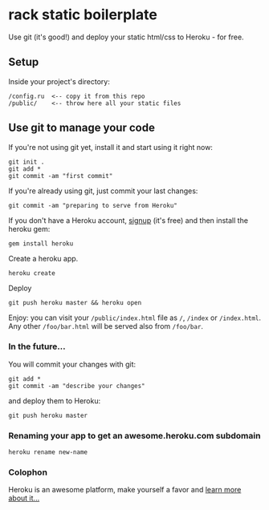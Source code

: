 # rack static boilerplate

Use git (it's good!) and deploy your static html/css to Heroku - for free.

## Setup

Inside your project's directory:

    /config.ru  <-- copy it from this repo
    /public/    <-- throw here all your static files

## Use git to manage your code

If you're not using git yet, install it and start using it right now:

    git init .
    git add *
    git commit -am "first commit"

If you're already using git, just commit your last changes:

    git commit -am "preparing to serve from Heroku"

If you don't have a Heroku account, [signup](http://www.heroku.com/signup) (it's free) and then install the heroku gem:

    gem install heroku

Create a heroku app.

    heroku create

Deploy

    git push heroku master && heroku open

Enjoy: you can visit your `/public/index.html` file as `/`, `/index` or `/index.html`.
Any other `/foo/bar.html` will be served also from `/foo/bar`.

### In the future...

You will commit your changes with git:

    git add *
    git commit -am "describe your changes"

and deploy them to Heroku:


    git push heroku master

### Renaming your app to get an awesome.heroku.com subdomain

    heroku rename new-name

### Colophon

Heroku is an awesome platform, make yourself a favor and [learn more about it...](http://devcenter.heroku.com/)
